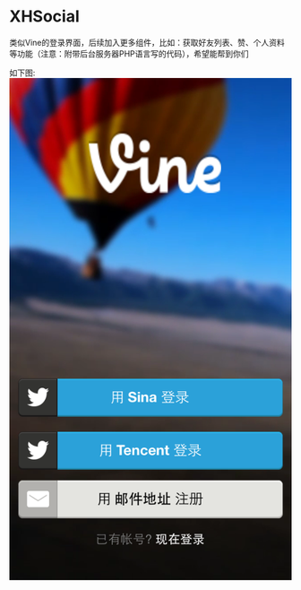XHSocial
========

类似Vine的登录界面，后续加入更多组件，比如：获取好友列表、赞、个人资料等功能（注意：附带后台服务器PHP语言写的代码），希望能帮到你们


如下图:
![image](https://github.com/JackTeam/XHSocial/raw/master/Screenshots/login.png)
